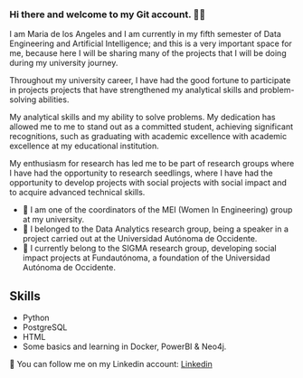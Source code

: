 ### Hi there and welcome to my Git account. 👋🌻

I am Maria de los Angeles and I am currently in my fifth semester of Data Engineering and Artificial Intelligence; and this is a very important space for me, because here I will be sharing many of the projects that I will be doing during my university journey.

Throughout my university career, I have had the good fortune to participate in projects
projects that have strengthened my analytical skills and problem-solving abilities.

My analytical skills and my ability to solve problems. My dedication has allowed me to
me to stand out as a committed student, achieving significant recognitions, such as graduating with academic excellence
with academic excellence at my educational institution.

My enthusiasm for research has led me to be part of research groups where I have had the opportunity to
research seedlings, where I have had the opportunity to develop projects with social
projects with social impact and to acquire advanced technical skills.

- 💜 I am one of the coordinators of the MEI (Women In Engineering) group at my university.
- 🎤 I belonged to the Data Analytics research group, being a speaker in a project carried out at the Universidad Autónoma de Occidente.
- 🌻 I currently belong to the SIGMA research group, developing social impact projects at Fundautónoma, a foundation of the Universidad Autónoma de Occidente.

## Skills
- Python 
- PostgreSQL
- HTML
- Some basics and learning in Docker, PowerBI & Neo4j.

👜 You can follow me on my Linkedin account: [Linkedin](https://www.linkedin.com/in/maria-de-los-%C3%A1ngeles-am%C3%BA-moreno-00b6b0255/)

